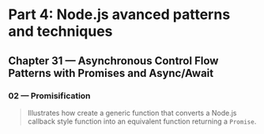 # Part 4: Node.js avanced patterns and techniques
## Chapter 31 &mdash; Asynchronous Control Flow Patterns with Promises and Async/Await
### 02 &mdash; Promisification
> Illustrates how create a generic function that converts a Node.js callback style function into an equivalent function returning a `Promise`.
